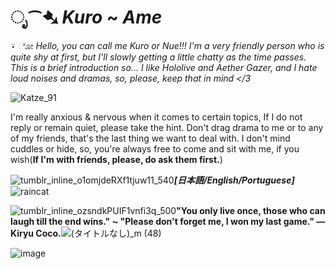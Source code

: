 # ೃ⁀➷ _Kuro_ ~ _Ame_

⍣ ೋ *Hello, you can call me _Kuro_ or _Nue_!!! I'm a very friendly person who is quite shy at first, but I'll slowly getting a little chatty as the time passes. This is a brief introduction so... I like _Hololive_ and _Aether Gazer_, and I _hate_ loud noises and dramas, so, please, keep that in mind </3*

![Katze_91](https://github.com/kuroiamee/kuroiamee/assets/112840661/78c171a0-d1f9-46fe-bd1b-a99e23eafdfe)

I'm really anxious & nervous when it comes to certain topics, If I do not reply or remain quiet, please take the hint. Don't drag drama to me or to any of my friends, that's the last thing we want to deal with. I don't mind cuddles or hide, so, you're always free to come and sit with me, if you wish(**If I'm with friends, please, do ask them first.**)

![tumblr_inline_o1omjdeRXf1tjuw11_540](https://github.com/kuroiamee/kuroiamee/assets/112840661/814ae6ca-00f0-46c3-b6a1-73437323a095)***[日本語/English/Portuguese]***![raincat](https://github.com/kuroiamee/kuroiamee/assets/112840661/a373f9ae-5343-4180-aab4-f5162b64693c)

![tumblr_inline_ozsndkPUIF1vnfi3q_500](https://github.com/kuroiamee/kuroiamee/assets/112840661/725350b1-b299-4558-89d4-921a88f8cbd2)**"You only live once, those who can laugh till the end wins." ~ "Please don't forget me, I won my last game." — Kiryu Coco.**![(タイトルなし)_m (48)](https://github.com/kuroiamee/kuroiamee/assets/112840661/894931ba-e151-4097-a9cc-a37a523d359e)

![image](https://github.com/kuroiamee/kuro/assets/112840661/bab1b3aa-f56e-445a-9f7b-14e98bdf8589)

